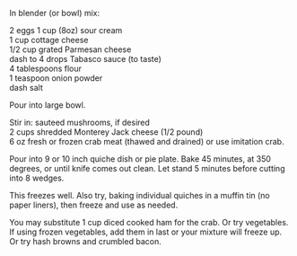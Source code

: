 ---
---

In blender (or bowl) mix: 

2 eggs 
1 cup (8oz) sour cream  
1 cup cottage cheese  
1/2 cup grated Parmesan cheese  
dash to 4 drops Tabasco sauce (to taste)   
4 tablespoons flour  
1 teaspoon onion powder  
dash salt 

Pour into large bowl. 

Stir in: 
sauteed mushrooms, if desired  
2 cups shredded Monterey Jack cheese (1/2 pound)  
6 oz fresh or frozen crab meat (thawed and drained) or use imitation crab.   

Pour into 9 or 10 inch quiche dish or pie plate. Bake 45 minutes, at 350 degrees, or until knife 
comes out clean. Let stand 5 minutes before cutting into 8 wedges. 

This freezes well. Also try, baking individual quiches in a muffin tin (no paper liners), then freeze 
and use as needed. 

You may substitute 1 cup diced cooked ham for the crab.  Or try vegetables.  If using frozen vegetables, add them in last or your mixture will freeze up.  Or try hash browns and crumbled bacon.
